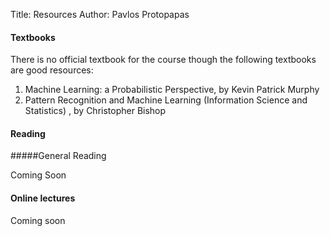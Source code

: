 Title: Resources
Author: Pavlos Protopapas

#### Textbooks

There is no official textbook for the course though the following textbooks are good resources:

1. Machine Learning: a Probabilistic Perspective, by Kevin Patrick Murphy 
2. Pattern Recognition and Machine Learning (Information Science and Statistics) , by Christopher Bishop

#### Reading 

#####General Reading

Coming Soon

#### Online lectures

Coming soon
